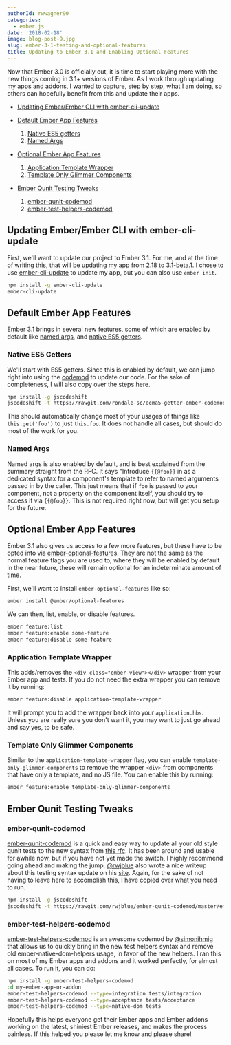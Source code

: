 ```yaml
---
authorId: rwwagner90
categories:
  - ember.js
date: '2018-02-18'
image: blog-post-9.jpg
slug: ember-3-1-testing-and-optional-features
title: Updating to Ember 3.1 and Enabling Optional Features
---
```


Now that Ember 3.0 is officially out, it is time to start playing more with the
new things coming in 3.1+ versions of Ember. As I work through updating my apps
and addons, I wanted to capture, step by step, what I am doing, so others can
hopefully benefit from this and update their apps.

- [Updating Ember/Ember CLI with ember-cli-update](#updating-ember)

- [Default Ember App Features](#default-features)

  1. [Native ES5 getters](#native-es5-getters)
  1. [Named Args](#named-args)

- [Optional Ember App Features](#optional-features)

  1. [Application Template Wrapper](#application-template-wrapper)
  1. [Template Only Glimmer Components](#template-only-glimmer-components)

- [Ember Qunit Testing Tweaks](#testing-tweaks)
  1. [ember-qunit-codemod](#ember-qunit-codemod)
  1. [ember-test-helpers-codemod](#ember-test-helpers-codemod)

<h2 id="updating-ember">Updating Ember/Ember CLI with ember-cli-update</h2>

First, we'll want to update our project to Ember 3.1. For me, and at the time of
writing this, that will be updating my app from 2.18 to 3.1-beta.1. I chose to
use [ember-cli-update](https://github.com/kellyselden/ember-cli-update) to
update my app, but you can also use `ember init`.

```bash
npm install -g ember-cli-update
ember-cli-update
```

<h2 id="default-features">Default Ember App Features</h2>

Ember 3.1 brings in several new features, some of which are enabled by default
like
[named args](https://github.com/emberjs/rfcs/blob/master/text/0276-named-args.md),
and
[native ES5 getters](https://github.com/emberjs/rfcs/blob/master/text/0281-es5-getters.md).

<h3 id="native-es5-getters">Native ES5 Getters</h3>

We'll start with ES5 getters. Since this is enabled by default, we can jump
right into using the
[codemod](https://github.com/rondale-sc/es5-getter-ember-codemod) to update our
code. For the sake of completeness, I will also copy over the steps here.

```bash
npm install -g jscodeshift
jscodeshift -t https://rawgit.com/rondale-sc/ecma5-getter-ember-codemod/master/es5-getter-ember-codemod.js ./app
```

This should automatically change most of your usages of things like
`this.get('foo')` to just `this.foo`. It does not handle all cases, but should
do most of the work for you.

<h3 id="named-args">Named Args</h3>

Named args is also enabled by default, and is best explained from the summary
straight from the RFC. It says "Introduce `{{@foo}}` in as a dedicated syntax
for a component's template to refer to named arguments passed in by the caller.
This just means that if `foo` is passed to your component, not a property on the
component itself, you should try to access it via `{{@foo}}`. This is not
required right now, but will get you setup for the future.

<h2 id="optional-features">Optional Ember App Features</h2>

Ember 3.1 also gives us access to a few more features, but these have to be
opted into via
[ember-optional-features](https://github.com/emberjs/ember-optional-features).
They are not the same as the normal feature flags you are used to, where they
will be enabled by default in the near future, these will remain optional for an
indeterminate amount of time.

First, we'll want to install `ember-optional-features` like so:

```bash
ember install @ember/optional-features
```

We can then, list, enable, or disable features.

```bash
ember feature:list
ember feature:enable some-feature
ember feature:disable some-feature
```

<h3 id="application-template-wrapper">Application Template Wrapper</h3>

This adds/removes the `<div class="ember-view"></div>` wrapper from your Ember
app and tests. If you do not need the extra wrapper you can remove it by
running:

```bash
ember feature:disable application-template-wrapper
```

It will prompt you to add the wrapper back into your `application.hbs`. Unless
you are really sure you don't want it, you may want to just go ahead and say
yes, to be safe.

<h3 id="template-only-glimmer-components">Template Only Glimmer Components</h3>

Similar to the `application-template-wrapper` flag, you can enable
`template-only-glimmer-components` to remove the wrapper `<div>` from components
that have only a template, and no JS file. You can enable this by running:

```bash
ember feature:enable template-only-glimmer-components
```

<h2 id="testing-tweaks">Ember Qunit Testing Tweaks</h2>

<h3 id="ember-qunit-codemod">ember-qunit-codemod</h3>

[ember-qunit-codemod](https://github.com/rwjblue/ember-qunit-codemod) is a quick
and easy way to update all your old style qunit tests to the new syntax from
[this rfc](https://github.com/emberjs/rfcs/blob/master/text/0232-simplify-qunit-testing-api.md).
It has been around and usable for awhile now, but if you have not yet made the
switch, I highly recommend going ahead and making the jump.
[@rwjblue](https://twitter.com/rwjblue) also wrote a nice writeup about this
testing syntax update on his
[site](http://rwjblue.com/2017/10/23/ember-qunit-simplication/). Again, for the
sake of not having to leave here to accomplish this, I have copied over what you
need to run.

```bash
npm install -g jscodeshift
jscodeshift -t https://rawgit.com/rwjblue/ember-qunit-codemod/master/ember-qunit-codemod.js ./tests/
```

<h3 id="ember-test-helpers-codemod">ember-test-helpers-codemod</h3>

[ember-test-helpers-codemod](https://github.com/simonihmig/ember-test-helpers-codemod)
is an awesome codemod by [@simonihmig](https://twitter.com/simonihmig) that
allows us to quickly bring in the new test helpers syntax and remove old
ember-native-dom-helpers usage, in favor of the new helpers. I ran this on most
of my Ember apps and addons and it worked perfectly, for almost all cases. To
run it, you can do:

```bash
npm install -g ember-test-helpers-codemod
cd my-ember-app-or-addon
ember-test-helpers-codemod --type=integration tests/integration
ember-test-helpers-codemod --type=acceptance tests/acceptance
ember-test-helpers-codemod --type=native-dom tests
```

Hopefully this helps everyone get their Ember apps and Ember addons working on
the latest, shiniest Ember releases, and makes the process painless. If this
helped you please let me know and please share!
